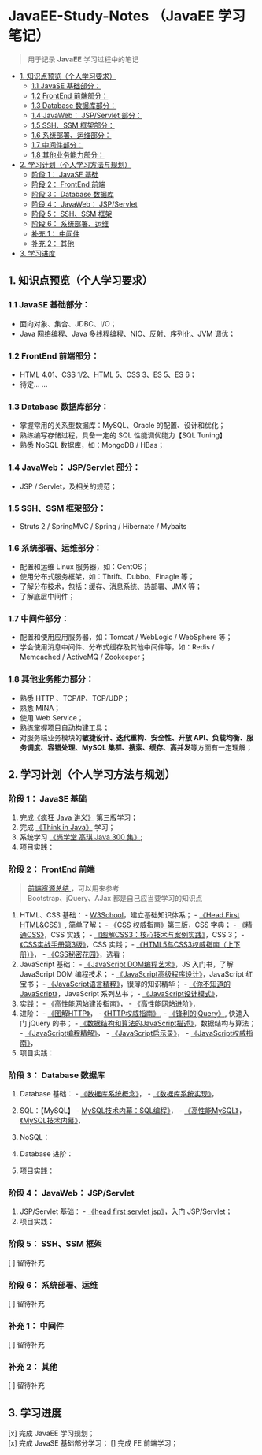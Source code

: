 # JavaEE-Study-Notes （JavaEE 学习笔记）
> 用于记录 **JavaEE** 学习过程中的笔记

<!-- MarkdownTOC -->

- [1. 知识点预览（个人学习要求）](#1-%E7%9F%A5%E8%AF%86%E7%82%B9%E9%A2%84%E8%A7%88%EF%BC%88%E4%B8%AA%E4%BA%BA%E5%AD%A6%E4%B9%A0%E8%A6%81%E6%B1%82%EF%BC%89)
  - [1.1 JavaSE 基础部分：](#11-javase-%E5%9F%BA%E7%A1%80%E9%83%A8%E5%88%86%EF%BC%9A)
  - [1.2 FrontEnd 前端部分：](#12-frontend-%E5%89%8D%E7%AB%AF%E9%83%A8%E5%88%86%EF%BC%9A)
  - [1.3 Database 数据库部分：](#13-database-%E6%95%B0%E6%8D%AE%E5%BA%93%E9%83%A8%E5%88%86%EF%BC%9A)
  - [1.4 JavaWeb： JSP/Servlet 部分：](#14-javaweb%EF%BC%9A-jspservlet-%E9%83%A8%E5%88%86%EF%BC%9A)
  - [1.5 SSH、SSM 框架部分：](#15-ssh%E3%80%81ssm-%E6%A1%86%E6%9E%B6%E9%83%A8%E5%88%86%EF%BC%9A)
  - [1.6 系统部署、运维部分：](#16-%E7%B3%BB%E7%BB%9F%E9%83%A8%E7%BD%B2%E3%80%81%E8%BF%90%E7%BB%B4%E9%83%A8%E5%88%86%EF%BC%9A)
  - [1.7 中间件部分：](#17-%E4%B8%AD%E9%97%B4%E4%BB%B6%E9%83%A8%E5%88%86%EF%BC%9A)
  - [1.8 其他业务能力部分：](#18-%E5%85%B6%E4%BB%96%E4%B8%9A%E5%8A%A1%E8%83%BD%E5%8A%9B%E9%83%A8%E5%88%86%EF%BC%9A)
- [2. 学习计划（个人学习方法与规划）](#2-%E5%AD%A6%E4%B9%A0%E8%AE%A1%E5%88%92%EF%BC%88%E4%B8%AA%E4%BA%BA%E5%AD%A6%E4%B9%A0%E6%96%B9%E6%B3%95%E4%B8%8E%E8%A7%84%E5%88%92%EF%BC%89)
  - [阶段 1： JavaSE 基础](#%E9%98%B6%E6%AE%B5-1%EF%BC%9A-javase-%E5%9F%BA%E7%A1%80)
  - [阶段 2： FrontEnd 前端](#%E9%98%B6%E6%AE%B5-2%EF%BC%9A-frontend-%E5%89%8D%E7%AB%AF)
  - [阶段 3： Database 数据库](#%E9%98%B6%E6%AE%B5-3%EF%BC%9A-database-%E6%95%B0%E6%8D%AE%E5%BA%93)
  - [阶段 4： JavaWeb： JSP/Servlet](#%E9%98%B6%E6%AE%B5-4%EF%BC%9A-javaweb%EF%BC%9A-jspservlet)
  - [阶段 5： SSH、SSM 框架](#%E9%98%B6%E6%AE%B5-5%EF%BC%9A-ssh%E3%80%81ssm-%E6%A1%86%E6%9E%B6)
  - [阶段 6： 系统部署、运维](#%E9%98%B6%E6%AE%B5-6%EF%BC%9A-%E7%B3%BB%E7%BB%9F%E9%83%A8%E7%BD%B2%E3%80%81%E8%BF%90%E7%BB%B4)
  - [补充 1： 中间件](#%E8%A1%A5%E5%85%85-1%EF%BC%9A-%E4%B8%AD%E9%97%B4%E4%BB%B6)
  - [补充 2： 其他](#%E8%A1%A5%E5%85%85-2%EF%BC%9A-%E5%85%B6%E4%BB%96)
- [3. 学习进度](#3-%E5%AD%A6%E4%B9%A0%E8%BF%9B%E5%BA%A6)

<!-- /MarkdownTOC -->

## 1. 知识点预览（个人学习要求）

### 1.1 JavaSE 基础部分：
  - 面向对象、集合、JDBC、I/O；
  - Java 网络编程、Java 多线程编程、NIO、反射、序列化、JVM 调优；

### 1.2 FrontEnd 前端部分：
  - HTML 4.01、CSS 1/2、HTML 5、CSS 3、ES 5、ES 6；
  - 待定... ...

### 1.3 Database 数据库部分：
  - 掌握常用的关系型数据库：MySQL、Oracle 的配置、设计和优化；
  - 熟练编写存储过程，具备一定的 SQL 性能调优能力【SQL Tuning】
  - 熟悉 NoSQL 数据库，如：MongoDB / HBas；
  
### 1.4 JavaWeb： JSP/Servlet 部分：
  - JSP / Servlet，及相关的规范；
  
### 1.5 SSH、SSM 框架部分：
  - Struts 2 / SpringMVC / Spring / Hibernate / Mybaits

### 1.6 系统部署、运维部分：
  - 配置和运维 Linux 服务器，如：CentOS；
  - 使用分布式服务框架，如：Thrift、Dubbo、Finagle 等；
  - 了解分布技术，包括：缓存、消息系统、热部署、JMX 等；
  - 了解底层中间件；
  
### 1.7 中间件部分：
  - 配置和使用应用服务器，如：Tomcat / WebLogic / WebSphere 等；
  - 学会使用消息中间件、分布式缓存及其他中间件等，如：Redis / Memcached / ActiveMQ / Zookeeper；
  
### 1.8 其他业务能力部分：
  - 熟悉 HTTP 、TCP/IP、TCP/UDP；
  - 熟悉 MINA；
  - 使用 Web Service；
  - 熟练掌握项目自动构建工具；
  - 对服务端业务模块的**敏捷设计、迭代重构、安全性、开放 API、负载均衡、服务调度、容错处理、MySQL 集群、搜索、缓存、高并发**等方面有一定理解；

## 2. 学习计划（个人学习方法与规划）

### 阶段 1： JavaSE 基础
  1. 完成[《疯狂 Java 讲义》](https://pan.baidu.com/s/1o8c9Oqm) 第三版学习；
  2. 完成 [《Think in Java》](https://www.gitbook.com/book/quanke/think-in-java/details) 学习；
  3. 系统学习 [《尚学堂 高琪 Java 300 集》]();
  4. 项目实践：
  

### 阶段 2： FrontEnd 前端
> [ 前端资源总结 ](http://cnodejs.org/topic/56ef3edd532839c33a99d00e)，可以用来参考  
> Bootstrap、jQuery、AJax 都是自己应当要学习的知识点

  1. HTML、CSS 基础：
    - [W3School](http://w3school.com.cn/index.html)，建立基础知识体系；
    - [《Head First HTML&CSS》](), 简单了解；
    - [《CSS 权威指南》第三版]()，CSS 字典；
    - [《精通CSS》]()，CSS 实践；
    - [《图解CSS3：核心技术与案例实践》]()，CSS 3；
    - [《CSS实战手册第3版》]()，CSS 实践；
    - [《HTML5与CSS3权威指南（上下册）》]()，
    - [《CSS秘密花园》]()，选看；
  2. JavaScript 基础：
    - [《JavaScript DOM编程艺术》]()，JS 入门书，了解 JavaScript DOM 编程技术；
    - [《JavaScript高级程序设计》]()，JavaScript 红宝书；
    - [《JavaScript语言精粹》]()，很薄的知识精华；
    - [《你不知道的JavaScript》]()，JavaScript 系列丛书；
    - [《JavaScript设计模式》]()，
  3. 实践：
    - [《高性能网站建设指南》]()，
    - [《高性能网站进阶》]()，
  4. 进阶：
    - [《图解HTTP》]()，
    - [《HTTP权威指南》](), 
    - [《锋利的jQuery》](), 快速入门 jQuery 的书；
    - [《数据结构和算法的JavaScript描述》]()，数据结构与算法；
    - [《JavaScript编程精解》]()，
    - [《JavaScript启示录》]()，
    - [《JavaScript权威指南》]()，
  5. 项目实践：
  

### 阶段 3： Database 数据库
  1. Database 基础：
    - [《数据库系统概念》]()，
    - [《数据库系统实现》]()，
  2. SQL：【MySQL】
    - [MySQL技术内幕：SQL编程》]()，
    - [《高性能MySQL》]()，
    - [《MySQL技术内幕》]()，
  3. NoSQL：
  
  4. Database 进阶：
  
  5. 项目实践：
  
### 阶段 4： JavaWeb： JSP/Servlet 
  1. JSP/Servlet 基础：
    - [《head first servlet jsp》]()，入门 JSP/Servlet；
  2. 项目实践：
  
### 阶段 5： SSH、SSM 框架
  [ ] 留待补充

### 阶段 6： 系统部署、运维
  [ ] 留待补充
  
### 补充 1： 中间件
  [ ] 留待补充
  
### 补充 2： 其他
  [ ] 留待补充

## 3. 学习进度
  [x] 完成 JavaEE 学习规划；  
  [x] 完成 JavaSE 基础部分学习；
  [] 完成 FE 前端学习；  

